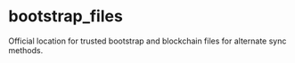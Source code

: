 # bootstrap_files
Official location for trusted bootstrap and blockchain files for alternate sync methods.
